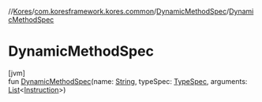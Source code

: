 //[Kores](../../../index.md)/[com.koresframework.kores.common](../index.md)/[DynamicMethodSpec](index.md)/[DynamicMethodSpec](-dynamic-method-spec.md)

# DynamicMethodSpec

[jvm]\
fun [DynamicMethodSpec](-dynamic-method-spec.md)(name: [String](https://kotlinlang.org/api/latest/jvm/stdlib/kotlin/-string/index.html), typeSpec: [TypeSpec](../../com.koresframework.kores.base/-type-spec/index.md), arguments: [List](https://kotlinlang.org/api/latest/jvm/stdlib/kotlin.collections/-list/index.html)<[Instruction](../../com.koresframework.kores/-instruction/index.md)>)
